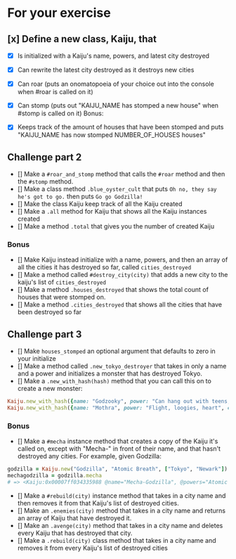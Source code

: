 # For your exercise

## [x] Define a new class, Kaiju, that

- [x] Is initialized with a Kaiju's name, powers, and latest city destroyed
- [x] Can rewrite the latest city destroyed as it destroys new cities
- [x] Can roar (puts an onomatopoeia of your choice out into the console when #roar is called on it)
- [x] Can stomp (puts out "KAIJU_NAME has stomped a new house" when #stomp is called on it)
Bonus:
- [x] Keeps track of the amount of houses that have been stomped and puts "KAIJU_NAME has now stomped NUMBER_OF_HOUSES houses"


## Challenge part 2
- [] Make a `#roar_and_stomp` method that calls the `#roar` method and then the `#stomp` method.
- [] Make a class method `.blue_oyster_cult` that puts `Oh no, they say he's got to go.` then puts `Go go Godzilla!`
- [] Make the class Kaiju keep track of all the Kaiju created
- [] Make a `.all` method for Kaiju that shows all the Kaiju instances created
- [] Make a method `.total` that gives you the number of created Kaiju
### Bonus
- [] Make Kaiju instead initialize with a name, powers, and then an array of all the cities it has destroyed so far, called `cities_destroyed`
- [] Make a method called `#destroy_city(city)` that adds a new city to the kaiju's list of `cities_destroyed`
- [] Make a method `.houses_destroyed` that shows the total count of houses that were stomped on.
- [] Make a method `.cities_destroyed` that shows all the cities that have been destroyed so far

## Challenge part 3
- [] Make `houses_stomped` an optional argument that defaults to zero in your initialize
- [] Make a method called `.new_tokyo_destroyer` that takes in only a name and a power and initializes a monster that has destroyed Tokyo.
- [] Make a `.new_with_hash(hash)` method that you can call this on to create a new monster:
```ruby
Kaiju.new_with_hash({name: "Godzooky", power: "Can hang out with teens, tall uncle, glides", cities_destroyed: ["Traverse City"]})
Kaiju.new_with_hash({name: "Mothra", power: "Flight, loogies, heart", cities_destroyed: ["Tokyo", "Nice"], houses_stomped: 4})
```

### Bonus
- [] Make a `#mecha` instance method that creates a copy of the Kaiju it's called on, except with "Mecha-" in front of their name, and that hasn't destroyed any cities. For example, given Godzilla:
```ruby
godzilla = Kaiju.new("Godzilla", "Atomic Breath", ["Tokyo", "Newark"])
mechagodzilla = godzilla.mecha
# => <Kaiju:0x00007ff034335988 @name="Mecha-Godzilla", @powers="Atomic Breath", @cities_destroyed=[], @houses_stomped=0 >
```
- [] Make a `#rebuild(city)` instance method that takes in a city name and then removes it from that Kaiju's list of destroyed cities.
- [] Make an `.enemies(city)` method that takes in a city name and returns an array of Kaiju that have destroyed it.
- [] Make an `.avenge(city)` method that takes in a city name and deletes every Kaiju that has destroyed that city.
- [] Make a `.rebuild(city)` class method that takes in a city name and removes it from every Kaiju's list of destroyed cities
